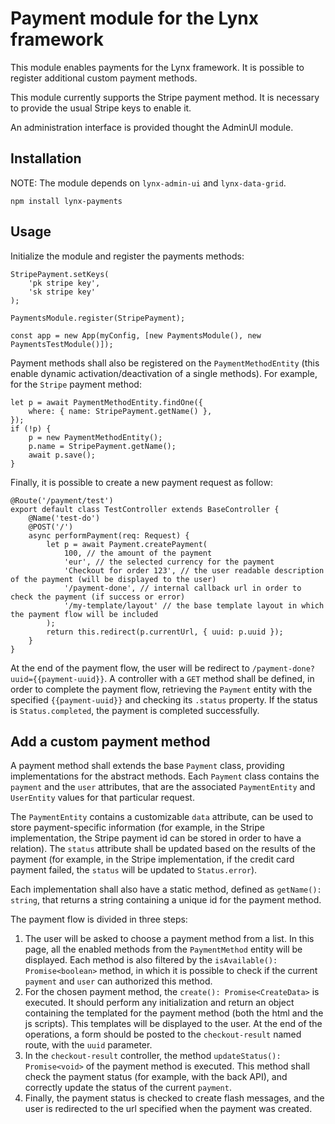 # Payment module for the Lynx framework

This module enables payments for the Lynx framework.
It is possible to register additional custom payment methods.

This module currently supports the Stripe payment method. It is necessary to provide the usual Stripe keys to enable it.

An administration interface is provided thought the AdminUI module.

## Installation

NOTE: The module depends on `lynx-admin-ui` and `lynx-data-grid`.

```
npm install lynx-payments
```

## Usage

Initialize the module and register the payments methods:

```
StripePayment.setKeys(
    'pk stripe key',
    'sk stripe key'
);

PaymentsModule.register(StripePayment);

const app = new App(myConfig, [new PaymentsModule(), new PaymentsTestModule()]);

```

Payment methods shall also be registered on the `PaymentMethodEntity` (this enable dynamic activation/deactivation of a single methods). For example, for the `Stripe` payment method:

```
let p = await PaymentMethodEntity.findOne({
    where: { name: StripePayment.getName() },
});
if (!p) {
    p = new PaymentMethodEntity();
    p.name = StripePayment.getName();
    await p.save();
}
```

Finally, it is possible to create a new payment request as follow:

```
@Route('/payment/test')
export default class TestController extends BaseController {
    @Name('test-do')
    @POST('/')
    async performPayment(req: Request) {
        let p = await Payment.createPayment(
            100, // the amount of the payment
            'eur', // the selected currency for the payment
            'Checkout for order 123', // the user readable description of the payment (will be displayed to the user)
            '/payment-done', // internal callback url in order to check the payment (if success or error)
            '/my-template/layout' // the base template layout in which the payment flow will be included
        );
        return this.redirect(p.currentUrl, { uuid: p.uuid });
    }
}
```

At the end of the payment flow, the user will be redirect to `/payment-done?uuid={{payment-uuid}}`. A controller with a `GET` method shall be defined, in order to complete the payment flow, retrieving the `Payment` entity with the specified `{{payment-uuid}}` and checking its `.status` property. If the status is `Status.completed`, the payment is completed successfully.

## Add a custom payment method

A payment method shall extends the base `Payment` class, providing implementations for the abstract methods.
Each `Payment` class contains the `payment` and the `user` attributes, that are the associated `PaymentEntity` and `UserEntity` values for that particular request.

The `PaymentEntity` contains a customizable `data` attribute, can be used to store payment-specific information (for example, in the Stripe implementation, the Stripe payment id can be stored in order to have a relation). The `status` attribute shall be updated based on the results of the payment (for example, in the Stripe implementation, if the credit card payment failed, the `status` will be updated to `Status.error`).

Each implementation shall also have a static method, defined as `getName(): string`, that returns a string containing a unique id for the payment method.

The payment flow is divided in three steps:

1. The user will be asked to choose a payment method from a list. In this page, all the enabled methods from the `PaymentMethod` entity will be displayed. Each method is also filtered by the `isAvailable(): Promise<boolean>` method, in which it is possible to check if the current `payment` and `user` can authorized this method.
2. For the chosen payment method, the `create(): Promise<CreateData>` is executed. It should perform any initialization and return an object containing the templated for the payment method (both the html and the js scripts). This templates will be displayed to the user. At the end of the operations, a form should be posted to the `checkout-result` named route, with the `uuid` parameter.
3. In the `checkout-result` controller, the method `updateStatus(): Promise<void>` of the payment method is executed. This method shall check the payment status (for example, with the back API), and correctly update the status of the current `payment`.
4. Finally, the payment status is checked to create flash messages, and the user is redirected to the url specified when the payment was created.
